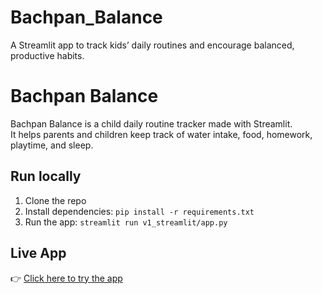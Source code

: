# Bachpan_Balance
A Streamlit app to track kids’ daily routines and encourage balanced, productive habits.

# Bachpan Balance

Bachpan Balance is a child daily routine tracker made with Streamlit.  
It helps parents and children keep track of water intake, food, homework, playtime, and sleep.

## Run locally
1. Clone the repo
2. Install dependencies: `pip install -r requirements.txt`
3. Run the app: `streamlit run v1_streamlit/app.py`

## Live App
👉 [Click here to try the app](https://share.streamlit.io/your-username/Bachpan-Balance-GH/v1_streamlit/app.py)

